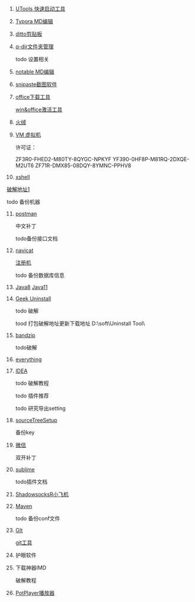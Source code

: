1. [UTools 快速启动工具](https://res.u-tools.cn/currentversion/uTools-1.3.5.exe)

2. [Typora MD编辑](https://typora.io/windows/typora-setup-x64.exe?)

2. [ditto剪贴板](https://github-releases.githubusercontent.com/312430210/65d4a280-790a-11eb-8648-643c509ae217?X-Amz-Algorithm=AWS4-HMAC-SHA256&X-Amz-Credential=AKIAIWNJYAX4CSVEH53A%2F20210628%2Fus-east-1%2Fs3%2Faws4_request&X-Amz-Date=20210628T033846Z&X-Amz-Expires=300&X-Amz-Signature=e9454154d55745ba401c5a203ade32a7d0789748897b33b84a1a7858bd160bf0&X-Amz-SignedHeaders=host&actor_id=50271500&key_id=0&repo_id=312430210&response-content-disposition=attachment%3B%20filename%3DDittoSetup_64bit_3_24_184_0.exe&response-content-type=application%2Foctet-stream)

3. [q-dir文件夹管理](http://www.softwareok.com/Download/Q-Dir_Installer_x64.zip)

   todo 设置相关

4. [notable MD编辑](https://github-releases.githubusercontent.com/162815665/98cd5100-3c89-11ea-8b79-1c7a1bf62086?X-Amz-Algorithm=AWS4-HMAC-SHA256&X-Amz-Credential=AKIAIWNJYAX4CSVEH53A%2F20210628%2Fus-east-1%2Fs3%2Faws4_request&X-Amz-Date=20210628T034242Z&X-Amz-Expires=300&X-Amz-Signature=fd963fac98da15623d40fe123a96298f6b41dc73422a1eb886722a91d81cada4&X-Amz-SignedHeaders=host&actor_id=50271500&key_id=0&repo_id=162815665&response-content-disposition=attachment%3B%20filename%3DNotable.Setup.1.8.4.exe&response-content-type=application%2Foctet-stream) 

5. [snipaste截图软件](https://assets.sayori.pw/snipaste-dl/archives/Snipaste-1.16.2-x64.zip)

6. [office下载工具](https://www.heidoc.net/php/Windows-ISO-Downloader.exe)

   [win&office激活工具](https://aichunjing.lanzoui.com/b710887)

7. [火绒](https://down5.huorong.cn/sysdiag-all-5.0.62.1-20210627.exe)

8. [VM 虚拟机](https://download3.vmware.com/software/wkst/file/VMware-workstation-full-16.1.2-17966106.exe)

   许可证：

   ZF3R0-FHED2-M80TY-8QYGC-NPKYF
   YF390-0HF8P-M81RQ-2DXQE-M2UT6
   ZF71R-DMX85-08DQY-8YMNC-PPHV8

10. [xshell](https://cdn.netsarang.net/38696f28/Xshell-7.0.0073.exe)

   [破解地址1](https://sevenyjl.lanzoui.com/iCvgiqs4yre)

   todo 备份机器

11. [postman](https://dl.pstmn.io/download/latest/win64)

    中文补丁

    todo备份接口文档

12. [navicat](https://download.navicat.com.cn/download/navicat150_premium_cs_x64.exe)

    [注册机](https://sevenyjl.lanzoui.com/i3Gvrqs6v6h)

    todo 备份数据库信息

13. [Java8](https://sdlc-esd.oracle.com/ESD6/JSCDL/jdk/8u291-b10/d7fc238d0cbf4b0dac67be84580cfb4b/jre-8u291-windows-x64.exe?GroupName=JSC&FilePath=/ESD6/JSCDL/jdk/8u291-b10/d7fc238d0cbf4b0dac67be84580cfb4b/jre-8u291-windows-x64.exe&BHost=javadl.sun.com&File=jre-8u291-windows-x64.exe&AuthParam=1624851282_8d82f075b73256719baf5de98349efe0&ext=.exe) [Java11](https://download.oracle.com/otn/java/jdk/11.0.11+9/ab2da78f32ed489abb3ff52fd0a02b1c/jdk-11.0.11_windows-x64_bin.exe?AuthParam=1624851190_2a84711a4ebe374ed1b1d6d6130bc630)

14. [Geek Uninstall](https://crystalidea.com/downloads/uninstalltool_setup.exe)

    todo 破解

    tood 打包破解地址更新下载地址 D:\soft\Uninstall Tool\

15. [bandzip](https://dl.bandisoft.com/bandizip.std/BANDIZIP-SETUP-STD-X64.EXE?1)

    todo破解

16. [everything](https://www.voidtools.com/Everything-1.4.1.1009.x86-Setup.exe)

17. [IDEA](https://download-cdn.jetbrains.com/idea/ideaIU-2021.1.2.exe)

    todo 破解教程

    todo 插件推荐

    todo 研究导出setting

18. [sourceTreeSetup](https://product-downloads.atlassian.com/software/sourcetree/windows/ga/SourceTreeSetup-3.4.5.exe)

    备份key

19. [微信](https://dldir1.qq.com/weixin/Windows/WeChatSetup.exe)

    双开补丁

20. [sublime](https://download.sublimetext.com/sublime_text_build_4107_x64_setup.exe)

    todo插件文档

21. [ShadowsocksR小飞机](https://sevenyjl.lanzoui.com/iLVr1qs4ugj)

22. [Maven](https://ftp.jaist.ac.jp/pub/apache/maven/maven-3/3.8.1/binaries/apache-maven-3.8.1-bin.tar.gz)

    todo 备份conf文件

23. [GIt](https://github-releases.githubusercontent.com/23216272/cdb84600-c7a1-11eb-87cb-3c0f6911b0f1?X-Amz-Algorithm=AWS4-HMAC-SHA256&X-Amz-Credential=AKIAIWNJYAX4CSVEH53A%2F20210628%2Fus-east-1%2Fs3%2Faws4_request&X-Amz-Date=20210628T080330Z&X-Amz-Expires=300&X-Amz-Signature=e19fc10b3ea3a8cb2202eea9345cce1d5c9f32f05ddc390569e1d61e21a997d7&X-Amz-SignedHeaders=host&actor_id=50271500&key_id=0&repo_id=23216272&response-content-disposition=attachment%3B%20filename%3DGit-2.32.0-64-bit.exe&response-content-type=application%2Foctet-stream)

    [git工具](https://sevenyjl.lanzoui.com/iIgX3qs4sde)

24. 护眼软件

25. 下载神器IMD

    破解教程

26. [PotPlayer播放器](https://t1.daumcdn.net/potplayer/PotPlayer/Version/Latest/PotPlayerSetup64.exe)

